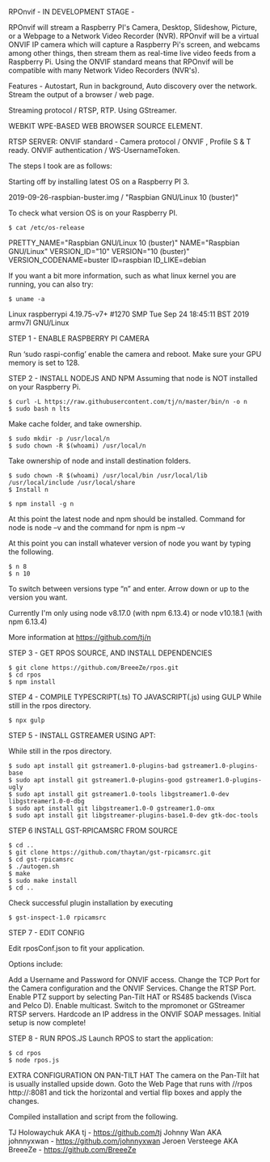 RPOnvif - IN DEVELOPMENT STAGE -


RPOnvif will stream a Raspberry PI's Camera, Desktop, Slideshow, Picture, or a Webpage to a Network Video Recorder (NVR). RPOnvif will be a virtual ONVIF IP camera which will capture a Raspberry Pi's screen, and webcams among other things, then stream them as real-time live video feeds from a Raspberry Pi. Using the ONVIF standard means that RPOnvif will be compatible with many Network Video Recorders (NVR's).

Features - Autostart, Run in background, Auto discovery over the network. Stream the output of a browser / web page.

Streaming protocol / RTSP, RTP. Using GStreamer.

WEBKIT WPE-BASED WEB BROWSER SOURCE ELEMENT.

RTSP SERVER: ONVIF standard - Camera protocol / ONVIF , Profile S & T ready. ONVIF authentication / WS-UsernameToken.

The steps I took are as follows:

Starting off by installing latest OS on a Raspberry PI 3.

2019-09-26-raspbian-buster.img / "Raspbian GNU/Linux 10 (buster)"

To check what version OS is on your Raspberry PI.
```
$ cat /etc/os-release
```
PRETTY_NAME="Raspbian GNU/Linux 10 (buster)" NAME="Raspbian GNU/Linux" VERSION_ID="10" VERSION="10 (buster)" VERSION_CODENAME=buster ID=raspbian ID_LIKE=debian

If you want a bit more information, such as what linux kernel you are running, you can also try:
```
$ uname -a
```
Linux raspberrypi 4.19.75-v7+ #1270 SMP Tue Sep 24 18:45:11 BST 2019 armv7l GNU/Linux

STEP 1 - ENABLE RASPBERRY PI CAMERA

Run ‘sudo raspi-config’ enable the camera and reboot. Make sure your GPU memory is set to 128.

STEP 2 - INSTALL NODEJS AND NPM Assuming that node is NOT installed on your Raspberry Pi.
```
$ curl -L https://raw.githubusercontent.com/tj/n/master/bin/n -o n
$ sudo bash n lts
```
Make cache folder, and take ownership.
```
$ sudo mkdir -p /usr/local/n
$ sudo chown -R $(whoami) /usr/local/n
```
Take ownership of node and install destination folders.
```
$ sudo chown -R $(whoami) /usr/local/bin /usr/local/lib /usr/local/include /usr/local/share
$ Install n
```
```
$ npm install -g n
```
At this point the latest node and npm should be installed. Command for node is node –v and the command for npm is npm –v

At this point you can install whatever version of node you want by typing the following.
```
$ n 8
$ n 10
```
To switch between versions type “n” and enter. Arrow down or up to the version you want.

Currently I'm only using node v8.17.0 (with npm 6.13.4) or node v10.18.1 (with npm 6.13.4)

More information at https://github.com/tj/n

STEP 3 - GET RPOS SOURCE, AND INSTALL DEPENDENCIES
```
$ git clone https://github.com/BreeeZe/rpos.git
$ cd rpos
$ npm install
```
STEP 4 - COMPILE TYPESCRIPT(.ts) TO JAVASCRIPT(.js) using GULP While still in the rpos directory.
```
$ npx gulp
```
STEP 5 - INSTALL GSTREAMER USING APT:

While still in the rpos directory.
```
$ sudo apt install git gstreamer1.0-plugins-bad gstreamer1.0-plugins-base
$ sudo apt install git gstreamer1.0-plugins-good gstreamer1.0-plugins-ugly
$ sudo apt install git gstreamer1.0-tools libgstreamer1.0-dev libgstreamer1.0-0-dbg
$ sudo apt install git libgstreamer1.0-0 gstreamer1.0-omx
$ sudo apt install git libgstreamer-plugins-base1.0-dev gtk-doc-tools
```
STEP 6 INSTALL GST-RPICAMSRC FROM SOURCE
```
$ cd ..
$ git clone https://github.com/thaytan/gst-rpicamsrc.git
$ cd gst-rpicamsrc
$ ./autogen.sh
$ make
$ sudo make install
$ cd ..
```
Check successful plugin installation by executing
```
$ gst-inspect-1.0 rpicamsrc
```
STEP 7 - EDIT CONFIG

Edit rposConf.json to fit your application.

Options include:

Add a Username and Password for ONVIF access.
Change the TCP Port for the Camera configuration and the ONVIF Services.
Change the RTSP Port.
Enable PTZ support by selecting Pan-Tilt HAT or RS485 backends (Visca and Pelco D).
Enable multicast.
Switch to the mpromonet or GStreamer RTSP servers.
Hardcode an IP address in the ONVIF SOAP messages.
Initial setup is now complete!

STEP 8 - RUN RPOS.JS Launch RPOS to start the application:
```
$ cd rpos
$ node rpos.js
```
EXTRA CONFIGURATION ON PAN-TILT HAT The camera on the Pan-Tilt hat is usually installed upside down. Goto the Web Page that runs with //rpos http://:8081 and tick the horizontal and vertial flip boxes and apply the changes.

Compiled installation and script from the following.

TJ Holowaychuk AKA tj - https://github.com/tj Johnny Wan AKA johnnyxwan - https://github.com/johnnyxwan Jeroen Versteege AKA BreeeZe - https://github.com/BreeeZe
